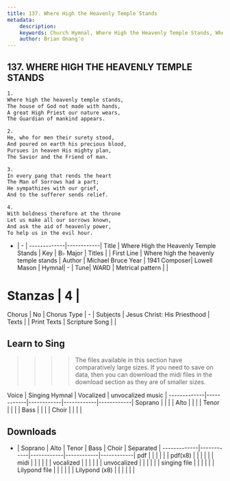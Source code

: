 ```yaml
---
title: 137. Where High the Heavenly Temple Stands
metadata:
    description: 
    keywords: Church Hymnal, Where High the Heavenly Temple Stands, Where high the heavenly temple stands, 
    author: Brian Onang'o
---
```



## 137. WHERE HIGH THE HEAVENLY TEMPLE STANDS

```txt
1.
Where high the heavenly temple stands, 
The house of God not made with hands, 
A great High Priest our nature wears, 
The Guardian of mankind appears. 

2.
He, who for men their surety stood, 
And poured on earth his precious blood, 
Pursues in heaven His mighty plan, 
The Savior and the Friend of man. 

3.
In every pang that rends the heart 
The Man of Sorrows had a part; 
He sympathizes with our grief, 
And to the sufferer sends relief. 

4.
With boldness therefore at the throne 
Let us make all our sorrows known, 
And ask the aid of heavenly power, 
To help us in the evil hour.

```

- |   -  |
-------------|------------|
Title | Where High the Heavenly Temple Stands |
Key | B♭ Major |
Titles |  |
First Line | Where high the heavenly temple stands |
Author | Michael Bruce
Year | 1941
Composer| Lowell Mason |
Hymnal|  - |
Tune| WARD |
Metrical pattern | |
# Stanzas | 4 |
Chorus | No |
Chorus Type | - |
Subjects | Jesus Christ: His Priesthood |
Texts |  |
Print Texts | 
Scripture Song |  |
  
## Learn to Sing

>>>> The files available in this section have comparatively large sizes. If you need to save on data, then you can download the midi files in the download section as they are of smaller sizes.

Voice |  Singing Hymnal | Vocalized | unvocalized music |
-------------|------------|------------|------------|------------|
Soprano | | | |
Alto | | | |
Tenor | | | |
Bass | | | |
Choir | | | |

## Downloads

- |  Soprano | Alto | Tenor | Bass | Choir | Separated |
-------------|------------|------------|------------|------------|
pdf | | | | | |
pdf(x8) | | | | | |
midi | | | | | |
vocalized | | | | | |
unvocalized | | | | | |
singing file | | | | | |
Lilypond file | | | | | |
Lilypond (x8) | | | | | |
  